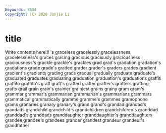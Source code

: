 ```yaml
---
Keywords: 8534
Copyright: (C) 2020 Junjie Li
---
```


# title

Write contents here!!!
's 
graceless
gracelessly 
gracelessness 
gracelessness's 
graces 
gracing 
gracious 
graciously 
graciousness 
graciousness's 
grackle
grackle's 
grackles 
grad 
grad's 
gradation 
gradation's 
gradations 
grade 
grade's 
graded
grader 
grader's 
graders 
grades 
gradient 
gradient's 
gradients 
grading 
grads 
gradual
gradually 
graduate 
graduate's 
graduated 
graduates 
graduating 
graduation 
graduation's 
graduations 
graffiti
graffito 
graffito's 
graft 
graft's 
grafted 
grafter 
grafter's 
grafters 
grafting 
grafts
grail 
grain 
grain's 
grainier 
grainiest 
grains 
grainy 
gram 
gram's 
grammar
grammar's 
grammarian 
grammarian's 
grammarians 
grammars 
grammatical 
grammatically 
gramme 
gramme's 
grammes
gramophone 
grams 
granaries 
granary 
granary's 
grand 
grand's 
grandad 
grandad's 
grandads
grandchild 
grandchild's 
grandchildren 
grandchildren's 
granddad 
granddad's 
granddads 
granddaughter 
granddaughter's 
granddaughters
grandee 
grandee's 
grandees 
grander 
grandest 
grandeur 
grandeur's 
grandfather 
